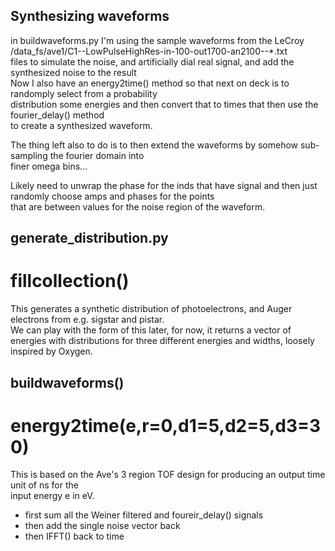 ## Synthesizing waveforms  
in buildwaveforms.py I'm using the sample waveforms from the LeCroy /data\_fs/ave1/C1--LowPulseHighRes-in-100-out1700-an2100--\*.txt  
files to simulate the noise, and artificially dial real signal, and add the synthesized noise to the result  
Now I also have an energy2time() method so that next on deck is to randomply select from a probability   
distribution some energies and then convert that to times that then use the fourier\_delay() method  
to create a synthesized waveform.  

The thing left also to do is to then extend the waveforms by somehow sub-sampling the fourier domain into  
finer omega bins...  

Likely need to unwrap the phase for the inds that have signal and then just randomly choose amps and phases for the points  
that are between values for the noise region of the waveform.

## generate\_distribution.py  
# fillcollection()  
This generates a synthetic distribution of photoelectrons, and Auger electrons from e.g. sigstar and pistar.  
We can play with the form of this later, for now, it returns a vector of energies with distributions for three 
different energies and widths, loosely inspired by Oxygen.

## buildwaveforms()  
#  energy2time(e,r=0,d1=5,d2=5,d3=30)  
This is based on the Ave's 3 region TOF design for producing an output time unit of ns for the   
input energy e in eV.  

 * first sum all the Weiner filtered and foureir\_delay() signals  
 * then add the single noise vector back  
 * then IFFT() back to time
